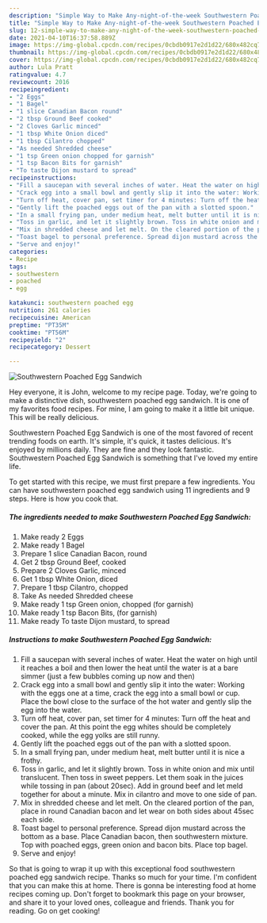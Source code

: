 ```yaml
---
description: "Simple Way to Make Any-night-of-the-week Southwestern Poached Egg Sandwich"
title: "Simple Way to Make Any-night-of-the-week Southwestern Poached Egg Sandwich"
slug: 12-simple-way-to-make-any-night-of-the-week-southwestern-poached-egg-sandwich
date: 2021-04-10T16:37:58.889Z
image: https://img-global.cpcdn.com/recipes/0cbdb0917e2d1d22/680x482cq70/southwestern-poached-egg-sandwich-recipe-main-photo.jpg
thumbnail: https://img-global.cpcdn.com/recipes/0cbdb0917e2d1d22/680x482cq70/southwestern-poached-egg-sandwich-recipe-main-photo.jpg
cover: https://img-global.cpcdn.com/recipes/0cbdb0917e2d1d22/680x482cq70/southwestern-poached-egg-sandwich-recipe-main-photo.jpg
author: Lula Pratt
ratingvalue: 4.7
reviewcount: 2016
recipeingredient:
- "2 Eggs"
- "1 Bagel"
- "1 slice Canadian Bacon round"
- "2 tbsp Ground Beef cooked"
- "2 Cloves Garlic minced"
- "1 tbsp White Onion diced"
- "1 tbsp Cilantro chopped"
- "As needed Shredded cheese"
- "1 tsp Green onion chopped for garnish"
- "1 tsp Bacon Bits for garnish"
- "To taste Dijon mustard to spread"
recipeinstructions:
- "Fill a saucepan with several inches of water. Heat the water on high until it reaches a boil and then lower the heat until the water is at a bare simmer (just a few bubbles coming up now and then)"
- "Crack egg into a small bowl and gently slip it into the water: Working with the eggs one at a time, crack the egg into a small bowl or cup. Place the bowl close to the surface of the hot water and gently slip the egg into the water."
- "Turn off heat, cover pan, set timer for 4 minutes: Turn off the heat and cover the pan. At this point the egg whites should be completely cooked, while the egg yolks are still runny."
- "Gently lift the poached eggs out of the pan with a slotted spoon."
- "In a small frying pan, under medium heat, melt butter until it is nice a frothy."
- "Toss in garlic, and let it slightly brown. Toss in white onion and mix until translucent. Then toss in sweet peppers. Let them soak in the juices while tossing in pan (about 20sec). Add in ground beef and let meld together for about a minute. Mix in cilantro and move to one side of pan."
- "Mix in shredded cheese and let melt. On the cleared portion of the pan, place in round Canadian bacon and let wear on both sides about 45sec each side."
- "Toast bagel to personal preference. Spread dijon mustard across the bottom as a base. Place Canadian bacon, then southwestern mixture. Top with poached eggs, green onion and bacon bits. Place top bagel."
- "Serve and enjoy!"
categories:
- Recipe
tags:
- southwestern
- poached
- egg

katakunci: southwestern poached egg 
nutrition: 261 calories
recipecuisine: American
preptime: "PT35M"
cooktime: "PT56M"
recipeyield: "2"
recipecategory: Dessert

---
```



![Southwestern Poached Egg Sandwich](https://img-global.cpcdn.com/recipes/0cbdb0917e2d1d22/680x482cq70/southwestern-poached-egg-sandwich-recipe-main-photo.jpg)

Hey everyone, it is John, welcome to my recipe page. Today, we're going to make a distinctive dish, southwestern poached egg sandwich. It is one of my favorites food recipes. For mine, I am going to make it a little bit unique. This will be really delicious.

Southwestern Poached Egg Sandwich is one of the most favored of recent trending foods on earth. It's simple, it's quick, it tastes delicious. It's enjoyed by millions daily. They are fine and they look fantastic. Southwestern Poached Egg Sandwich is something that I've loved my entire life.




To get started with this recipe, we must first prepare a few ingredients. You can have southwestern poached egg sandwich using 11 ingredients and 9 steps. Here is how you cook that.

<!--inarticleads1-->

##### The ingredients needed to make Southwestern Poached Egg Sandwich:

1. Make ready 2 Eggs
1. Make ready 1 Bagel
1. Prepare 1 slice Canadian Bacon, round
1. Get 2 tbsp Ground Beef, cooked
1. Prepare 2 Cloves Garlic, minced
1. Get 1 tbsp White Onion, diced
1. Prepare 1 tbsp Cilantro, chopped
1. Take As needed Shredded cheese
1. Make ready 1 tsp Green onion, chopped (for garnish)
1. Make ready 1 tsp Bacon Bits, (for garnish)
1. Make ready To taste Dijon mustard, to spread




<!--inarticleads2-->

##### Instructions to make Southwestern Poached Egg Sandwich:

1. Fill a saucepan with several inches of water. Heat the water on high until it reaches a boil and then lower the heat until the water is at a bare simmer (just a few bubbles coming up now and then)
1. Crack egg into a small bowl and gently slip it into the water: Working with the eggs one at a time, crack the egg into a small bowl or cup. Place the bowl close to the surface of the hot water and gently slip the egg into the water.
1. Turn off heat, cover pan, set timer for 4 minutes: Turn off the heat and cover the pan. At this point the egg whites should be completely cooked, while the egg yolks are still runny.
1. Gently lift the poached eggs out of the pan with a slotted spoon.
1. In a small frying pan, under medium heat, melt butter until it is nice a frothy.
1. Toss in garlic, and let it slightly brown. Toss in white onion and mix until translucent. Then toss in sweet peppers. Let them soak in the juices while tossing in pan (about 20sec). Add in ground beef and let meld together for about a minute. Mix in cilantro and move to one side of pan.
1. Mix in shredded cheese and let melt. On the cleared portion of the pan, place in round Canadian bacon and let wear on both sides about 45sec each side.
1. Toast bagel to personal preference. Spread dijon mustard across the bottom as a base. Place Canadian bacon, then southwestern mixture. Top with poached eggs, green onion and bacon bits. Place top bagel.
1. Serve and enjoy!




So that is going to wrap it up with this exceptional food southwestern poached egg sandwich recipe. Thanks so much for your time. I'm confident that you can make this at home. There is gonna be interesting food at home recipes coming up. Don't forget to bookmark this page on your browser, and share it to your loved ones, colleague and friends. Thank you for reading. Go on get cooking!

